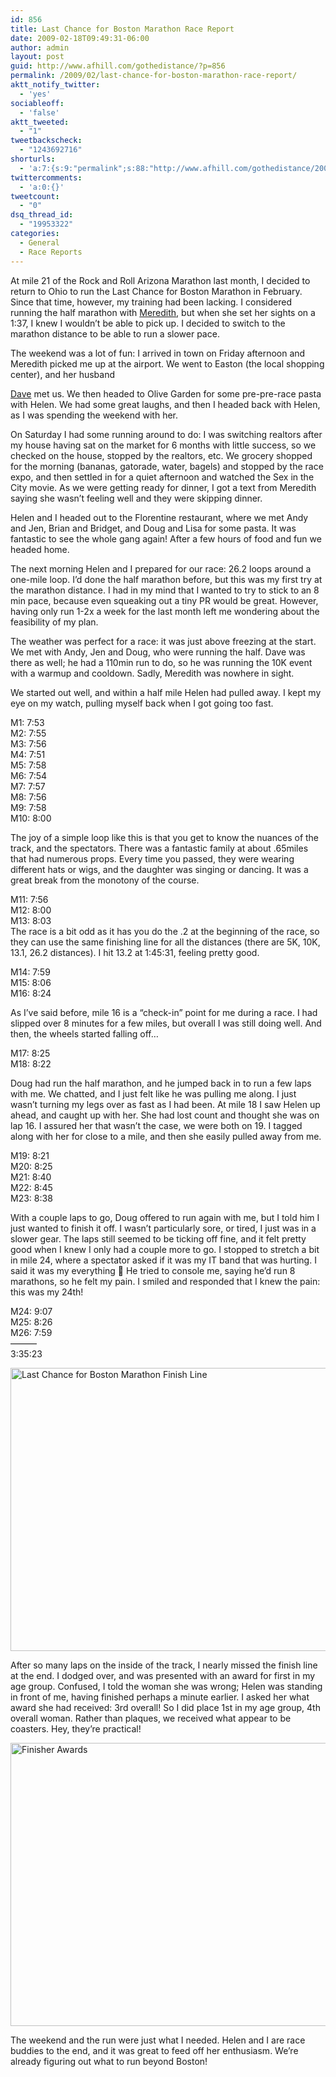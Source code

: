 ```yaml
---
id: 856
title: Last Chance for Boston Marathon Race Report
date: 2009-02-18T09:49:31-06:00
author: admin
layout: post
guid: http://www.afhill.com/gothedistance/?p=856
permalink: /2009/02/last-chance-for-boston-marathon-race-report/
aktt_notify_twitter:
  - 'yes'
sociableoff:
  - 'false'
aktt_tweeted:
  - "1"
tweetbackscheck:
  - "1243692716"
shorturls:
  - 'a:7:{s:9:"permalink";s:88:"http://www.afhill.com/gothedistance/2009/02/last-chance-for-boston-marathon-race-report/";s:7:"tinyurl";s:25:"http://tinyurl.com/clcqw6";s:4:"isgd";s:17:"http://is.gd/tcja";s:5:"bitly";s:19:"http://bit.ly/hkBzb";s:5:"snipr";s:22:"http://snipr.com/g5yiy";s:5:"snurl";s:22:"http://snurl.com/g5yiy";s:7:"snipurl";s:24:"http://snipurl.com/g5yiy";}'
twittercomments:
  - 'a:0:{}'
tweetcount:
  - "0"
dsq_thread_id:
  - "19953322"
categories:
  - General
  - Race Reports
---
```

At mile 21 of the Rock and Roll Arizona Marathon last month, I decided to return to Ohio to run the Last Chance for Boston Marathon in February. Since that time, however, my training had been lacking. I considered running the half marathon with <a href="http://meredithrunningworld.blogspot.com" rel="nofollow">Meredith</a>, but when she set her sights on a 1:37, I knew I wouldn&#8217;t be able to pick up. I decided to switch to the marathon distance to be able to run a slower pace. 

<!--more-->The weekend was a lot of fun: I arrived in town on Friday afternoon and Meredith picked me up at the airport. We went to Easton (the local shopping center), and her husband 

<a href="http://notesandlines.blogspot.com" rel="nofollow">Dave</a> met us. We then headed to Olive Garden for some pre-pre-race pasta with Helen. We had some great laughs, and then I headed back with Helen, as I was spending the weekend with her. 

On Saturday I had some running around to do: I was switching realtors after my house having sat on the market for 6 months with little success, so we checked on the house, stopped by the realtors, etc. We grocery shopped for the morning (bananas, gatorade, water, bagels) and stopped by the race expo, and then settled in for a quiet afternoon and watched the Sex in the City movie. As we were getting ready for dinner, I got a text from Meredith saying she wasn&#8217;t feeling well and they were skipping dinner. 

Helen and I headed out to the Florentine restaurant, where we met Andy and Jen, Brian and Bridget, and Doug and Lisa for some pasta. It was fantastic to see the whole gang again! After a few hours of food and fun we headed home.

The next morning Helen and I prepared for our race: 26.2 loops around a one-mile loop. I&#8217;d done the half marathon before, but this was my first try at the marathon distance. I had in my mind that I wanted to try to stick to an 8 min pace, because even squeaking out a tiny PR would be great. However, having only run 1-2x a week for the last month left me wondering about the feasibility of my plan.

The weather was perfect for a race: it was just above freezing at the start. We met with Andy, Jen and Doug, who were running the half. Dave was there as well; he had a 110min run to do, so he was running the 10K event with a warmup and cooldown. Sadly, Meredith was nowhere in sight. 

We started out well, and within a half mile Helen had pulled away. I kept my eye on my watch, pulling myself back when I got going too fast.

M1: 7:53  
M2: 7:55  
M3: 7:56  
M4: 7:51  
M5: 7:58  
M6: 7:54  
M7: 7:57  
M8: 7:56  
M9: 7:58  
M10: 8:00

The joy of a simple loop like this is that you get to know the nuances of the track, and the spectators. There was a fantastic family at about .65miles that had numerous props. Every time you passed, they were wearing different hats or wigs, and the daughter was singing or dancing. It was a great break from the monotony of the course.

M11: 7:56  
M12: 8:00  
M13: 8:03  
The race is a bit odd as it has you do the .2 at the beginning of the race, so they can use the same finishing line for all the distances (there are 5K, 10K, 13.1, 26.2 distances). I hit 13.2 at 1:45:31, feeling pretty good.

M14: 7:59  
M15: 8:06  
M16: 8:24

As I&#8217;ve said before, mile 16 is a &#8220;check-in&#8221; point for me during a race. I had slipped over 8 minutes for a few miles, but overall I was still doing well. And then, the wheels started falling off&#8230;

M17: 8:25  
M18: 8:22

Doug had run the half marathon, and he jumped back in to run a few laps with me. We chatted, and I just felt like he was pulling me along. I just wasn&#8217;t turning my legs over as fast as I had been. At mile 18 I saw Helen up ahead, and caught up with her. She had lost count and thought she was on lap 16. I assured her that wasn&#8217;t the case, we were both on 19. I tagged along with her for close to a mile, and then she easily pulled away from me.

M19: 8:21  
M20: 8:25  
M21: 8:40  
M22: 8:45  
M23: 8:38

With a couple laps to go, Doug offered to run again with me, but I told him I just wanted to finish it off. I wasn&#8217;t particularly sore, or tired, I just was in a slower gear. The laps still seemed to be ticking off fine, and it felt pretty good when I knew I only had a couple more to go. I stopped to stretch a bit in mile 24, where a spectator asked if it was my IT band that was hurting. I said it was my everything 🙂 He tried to console me, saying he&#8217;d run 8 marathons, so he felt my pain. I smiled and responded that I knew the pain: this was my 24th!

M24: 9:07  
M25: 8:26  
M26: 7:59  
&#8212;&#8212;&#8212;  
3:35:23

<img src="http://www.afhill.com/gothedistance/wp-content/uploads/2009/02/n578584257_2194911_344.jpg" alt="Last Chance for Boston Marathon Finish Line" title="Last Chance for Boston Marathon Finish Line" width="604" height="453" class="aligncenter size-full wp-image-858" /> 

After so many laps on the inside of the track, I nearly missed the finish line at the end. I dodged over, and was presented with an award for first in my age group. Confused, I told the woman she was wrong; Helen was standing in front of me, having finished perhaps a minute earlier. I asked her what award she had received: 3rd overall! So I did place 1st in my age group, 4th overall woman. Rather than plaques, we received what appear to be coasters. Hey, they&#8217;re practical!

<img src="http://www.afhill.com/gothedistance/wp-content/uploads/2009/02/n578584257_2194918_2600.jpg" alt="Finisher Awards" title="Finisher Awards" width="604" height="453" class="aligncenter size-full wp-image-859" /> 

The weekend and the run were just what I needed. Helen and I are race buddies to the end, and it was great to feed off her enthusiasm. We&#8217;re already figuring out what to run beyond Boston!